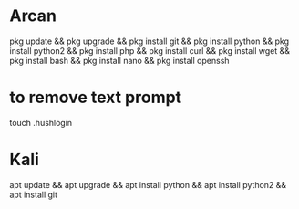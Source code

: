 # Arcan
pkg update && pkg upgrade && pkg install git && pkg install python && pkg install python2 && pkg install php && pkg install curl && pkg install wget && pkg install bash && pkg install nano
&& pkg install openssh    



# to remove text prompt
touch .hushlogin

 # Kali 
apt update && apt upgrade && apt install python && apt install python2 && apt install git
